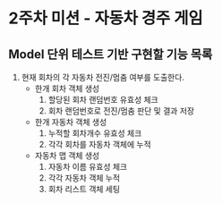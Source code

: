 # 2주차 미션 - 자동차 경주 게임

## Model 단위 테스트 기반 구현할 기능 목록
1. 현재 회차의 각 자동차 전진/멈춤 여부를 도출한다.
    - 한개 회차 객체 생성
        1. 할당된 회차 랜덤번호 유효성 체크
        2. 회차 랜덤번호로 전진/멈춤 판단 및 결과 저장
    - 한개 자동차 객체 생성
        1. 누적할 회차개수 유효성 체크
        2. 각각 회차를 자동차 객체에 누적
    - 자동차 맵 객체 생성
        1. 자동차 이름 유효성 체크
        2. 각각 자동차 객체 누적
        3. 회차 리스트 객체 세팅